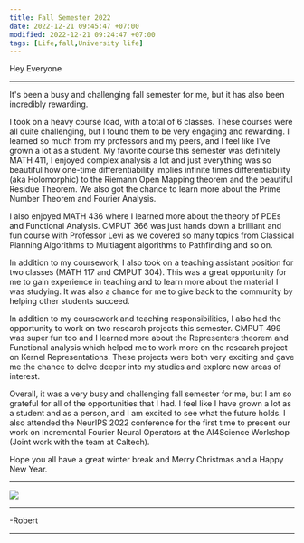 ```yaml
---
title: Fall Semester 2022
date: 2022-12-21 09:45:47 +07:00
modified: 2022-12-21 09:24:47 +07:00
tags: [Life,fall,University life]
---
```

Hey Everyone
<hr>
It's been a busy and challenging fall semester for me, but it has also been incredibly rewarding.

I took on a heavy course load, with a total of 6 classes. These courses were all quite challenging, but I found them to be very engaging and rewarding. I learned so much from my professors and my peers, and I feel like I've grown a lot as a student. My favorite course this semester was definitely MATH 411, I enjoyed complex analysis a lot and just everything was so beautiful how one-time differentiability implies infinite times differentiability (aka Holomorphic) to the Riemann Open Mapping theorem and the beautiful Residue Theorem. We also got the chance to learn more about the Prime Number Theorem and Fourier Analysis.

I also enjoyed MATH 436 where I learned more about the theory of PDEs and Functional Analysis. CMPUT 366 was just hands down a brilliant and fun course with Professor Levi as we covered so many topics from Classical Planning Algorithms to Multiagent algorithms to Pathfinding and so on. 

In addition to my coursework, I also took on a teaching assistant position for two classes (MATH 117 and CMPUT 304). This was a great opportunity for me to gain experience in teaching and to learn more about the material I was studying. It was also a chance for me to give back to the community by helping other students succeed.

In addition to my coursework and teaching responsibilities, I also had the opportunity to work on two research projects this semester. CMPUT 499 was super fun too and I learned more about the Representers theorem and Functional analysis which helped me to work more on the research project on Kernel Representations. These projects were both very exciting and gave me the chance to delve deeper into my studies and explore new areas of interest.

Overall, it was a very busy and challenging fall semester for me, but I am so grateful for all of the opportunities that I had. I feel like I have grown a lot as a student and as a person, and I am excited to see what the future holds. I also attended the NeurIPS 2022 conference for the first time to present our work on Incremental Fourier Neural Operators at the AI4Science Workshop (Joint work with the team at Caltech).

Hope you all have a great winter break and Merry Christmas and a Happy New Year.
<hr>

<img src = "https://www.ualberta.ca/medicine/media-library/programs/md-program/website-update/20080601_01_0062_3.jpg">

<hr>
-Robert
<hr> 

